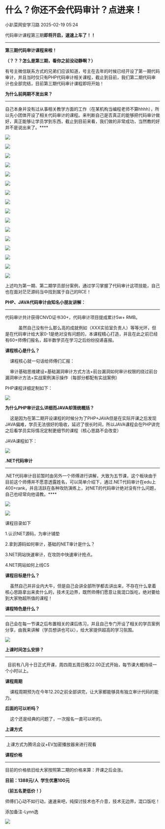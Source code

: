 #  什么？你还不会代码审计？点进来！   
 小趴菜网安学习路   2025-02-19 05:24  
  
代码审计课程第三期**即将开启，速速上车了！！**  
  
  
****  
**第三期代码审计课程来啦！**  
  
**（？？？怎么是第三期，看你之前没动静啊？）**  
  
有号主微信联系方式的兄弟们应该知道，号主在去年的时候已经开设了第一期代码审计，并且当时仅只有PHP代码审计相关课程，截止到目前，我们第二期代码审计也全部完结，目前第三期代码审计课程即将开始！  
  
**为什么前两期不发出来？**  
  
****  
自己本身并没有过从事相关教学方面的工作（在某机构当编程老师不算hhhh），所以先小团体开设了相关代码审计的课程。来判断自己是否真正的能够把代码审计做好，真正能够让学员学到东西，截止到目前来看，我们做的非常成功，当然教的好并不是说出来了。****  
  
![](https://mmbiz.qpic.cn/sz_mmbiz_png/ZRKuxIKRyhUFPs8oVpuTeeQzMKUn4m892WiaLTlp1lOcpsiaq3TPfFA9DDP1PNs7vYbchtp2AQDCu2y0Sic5ylHpA/640?wx_fmt=png&from=appmsg "")  
  
![](https://mmbiz.qpic.cn/sz_mmbiz_jpg/ZRKuxIKRyhUFPs8oVpuTeeQzMKUn4m898MNrFUtWWMvQyvnOC5BCfojrlQtd0U4HtDX7QibI85EJqNiasO2W4Izw/640?wx_fmt=jpeg&from=appmsg "")  
  
![](https://mmbiz.qpic.cn/sz_mmbiz_jpg/ZRKuxIKRyhUFPs8oVpuTeeQzMKUn4m89vdR5D7iatOIe3G9ff8Sl4BrfpDdp6PSy0KPqMJHz1gaRnJfVZGqnic3g/640?wx_fmt=jpeg&from=appmsg "")  
  
![](https://mmbiz.qpic.cn/sz_mmbiz_jpg/ZRKuxIKRyhUFPs8oVpuTeeQzMKUn4m89HhiaESLrQzX4ZVVPFYckhVXH6gkE8U2ppAFLwhBaBpxw7nKibfCqQZIA/640?wx_fmt=jpeg&from=appmsg "")  
  
![](https://mmbiz.qpic.cn/sz_mmbiz_jpg/ZRKuxIKRyhUFPs8oVpuTeeQzMKUn4m89OiaC5TzQsVUfiabOBvn0tjUTD4z6rdCqbX7ygspdXLR6ppuXvAOyQfuw/640?wx_fmt=jpeg&from=appmsg "")  
  
![](https://mmbiz.qpic.cn/sz_mmbiz_jpg/ZRKuxIKRyhUFPs8oVpuTeeQzMKUn4m892ZGic9YCDbkKw7dF8hFdw0CJnyuRmSicGgibE3qv1JxyCPvrJccDolmVQ/640?wx_fmt=jpeg&from=appmsg "")  
  
![](https://mmbiz.qpic.cn/sz_mmbiz_jpg/ZRKuxIKRyhUFPs8oVpuTeeQzMKUn4m89xoViaqVxjod8bVVLUCibACuyEVWmqaOS2hdRuUZaqElOOGy74ovsOkfw/640?wx_fmt=jpeg&from=appmsg "")  
  
![](https://mmbiz.qpic.cn/sz_mmbiz_jpg/ZRKuxIKRyhUFPs8oVpuTeeQzMKUn4m898SJGC6ZeZMMPgDfRNeFPmRkx70ia6OSYX4K032sBGqibSZcGP67bNEMw/640?wx_fmt=jpeg "")  
  
![](https://mmbiz.qpic.cn/sz_mmbiz_jpg/ZRKuxIKRyhUFPs8oVpuTeeQzMKUn4m89lTXQN9opOJqxQmmJzDmZ1Rn0tfXmRiaAWMKDYdVnFOXrn1Jk7JoX2og/640?wx_fmt=jpeg&from=appmsg "")  
  
![](https://mmbiz.qpic.cn/sz_mmbiz_jpg/ZRKuxIKRyhUFPs8oVpuTeeQzMKUn4m896A4GMxA5ZI0QZb0pvPCWhBX3nslGP2IDzuWEicRVVk8D3EmzAbE6e7A/640?wx_fmt=jpeg&from=appmsg "")  
  
![](https://mmbiz.qpic.cn/sz_mmbiz_jpg/ZRKuxIKRyhUFPs8oVpuTeeQzMKUn4m89GzDjNgNdv460ibKibU1gjCgV8a6fiaImo1vwnNDJzVict7E7gd62crzU5g/640?wx_fmt=jpeg&from=appmsg "")  
  
![](https://mmbiz.qpic.cn/sz_mmbiz_jpg/ZRKuxIKRyhUFPs8oVpuTeeQzMKUn4m89D1PKmOnc6icAJR1Erl60AsxLx3qDxba56AYtJDHdAHjL8Q2SKibDOFHg/640?wx_fmt=jpeg&from=appmsg "")  
  
![](https://mmbiz.qpic.cn/sz_mmbiz_jpg/ZRKuxIKRyhUFPs8oVpuTeeQzMKUn4m896ibNf1vwicfAJgLGhpNeh050wIULI0VVyBXY5xuic0Mclu21jzfJTstEQ/640?wx_fmt=jpeg&from=appmsg "")  
  
![](https://mmbiz.qpic.cn/sz_mmbiz_jpg/ZRKuxIKRyhUFPs8oVpuTeeQzMKUn4m89y2r4vRJSQrXaO2Lyb2Vtc5ZJ0blk2HwJZ3rasT35bndgiauvbjCuIoQ/640?wx_fmt=jpeg&from=appmsg "")  
  
![](https://mmbiz.qpic.cn/sz_mmbiz_jpg/ZRKuxIKRyhUFPs8oVpuTeeQzMKUn4m89MYzpB9O0FKOia0P3pTKlPSfycGXJs0YLvktfNC082bJx2ibQiav6jSk1A/640?wx_fmt=jpeg "")  
  
![](https://mmbiz.qpic.cn/sz_mmbiz_png/ZRKuxIKRyhUFPs8oVpuTeeQzMKUn4m89Aaoz4GyNJBuS7d889zibjnV74s1H1BQYJNM9vAxiaazJowrpqqkufsJw/640?wx_fmt=png&from=appmsg "")  
  
上述均为第一期、第二期学员部分案例，通过学习掌握了代码审计这项技能，自己也在面对茫茫源码当中找到属于自己的RCE！  
  
**PHP、JAVA代码审计由知名小朋友讲解：**  
  
****  
代码审计共计获得CNVD证书30+，代码审计项目提成累计5w+ RMB。  
  
           虽然自己没有什么那么高的成就例如（XXX实验室负责人）等等光环，但是在代码审计给大家0-1是绝对没有问题的，本课程精心打造，并且在此之前已经有60+师傅们报名，超半数学员在学习之后纷纷投递喜报。  
  
**课程核心是什么？**  
  
    课程核心就一句话给师傅们汇报：  
  
    审计基础思维建设+基础漏洞审计方式方法+前台漏洞如何审计权限的绕过前台漏洞审计方法+实战案例演示操作（每部分都配有实战案例）  
  
PHP课程详细定制如下：  
  
![](https://mmbiz.qpic.cn/sz_mmbiz_png/ZRKuxIKRyhUFPs8oVpuTeeQzMKUn4m89ql5dDSztcuP0A6kvenYLqjS1DAhiaibJakpC9X5RIbicygKnJJYMzvKtA/640?wx_fmt=png&from=appmsg "")  
  
**为什么PHP审计这么详细而JAVA却笼统概括？**  
  
    这是因为在第二期开设课程的时候分为了PHP+JAVA但是在实际开课之后发现JAVA偏难，学员无法很好的吸收，延迟了很长时间，所以JAVA课程会在PHP讲完之后看学员实际情况定制更细节的课程（核心思路不会改变）  
  
JAVA课程如下：  
  
![](https://mmbiz.qpic.cn/sz_mmbiz_png/ZRKuxIKRyhUFPs8oVpuTeeQzMKUn4m89QWICAsAZVogag2M950YTXwTTrS9BnzQwruUDkjicqHMdgQ3rUvulpZw/640?wx_fmt=png&from=appmsg "")  
  
**.NET代码审计**  
  
****  
.NET代码审计目前暂时由另外一个师傅进行讲解，大致为五节课，这个板块由于目前这个师傅并不愿意透露姓名，可以简单介绍下，通过.NET代码审计在edu上400+rank，并且活跃在各种攻防演练上，对NET的代码审计绝对没有什么问题，自己也经常向他请教。****  
  
![](https://mmbiz.qpic.cn/sz_mmbiz_png/ZRKuxIKRyhUFPs8oVpuTeeQzMKUn4m894licnicroZbYBEVBoPGFPd8ia7RVtwH9A1F7EQrO21qykltXJhmYnn3fw/640?wx_fmt=png&from=appmsg "")  
  
![](https://mmbiz.qpic.cn/sz_mmbiz_png/ZRKuxIKRyhUFPs8oVpuTeeQzMKUn4m89jokMka3Fs3jxcfLl3wubUUznIibnhBldffaib9cxpVDW64ccFpdtdt3Q/640?wx_fmt=png&from=appmsg "")  
  
课程目录如下  
  
1.认识NET源码，为审计铺垫  
  
2.拿到源码如何审计，基础的NET审计是什么？  
  
3.NET网站快速审计，在攻防中快速审计抢点。  
  
4.NET网站如何上线CS  
  
**课程目标是什么？**  
  
    虽然自己并非业内大牛，但是自己会讲全部所学都去讲出来，不存在什么拿着核心思路拿出来卖什么的，技术无边界，既然师傅们愿意让我混口饭吃，绝对要给到大家物超所值的课程！  
  
**课程特色是什么？**  
  
****  
自己会在每一节课之后布置相关的课后练习，并且自己专门开设了相关的学员案例分享，由我来讲解（学员想讲也可以），给大家提供超高的学习氛围。  
  
![](https://mmbiz.qpic.cn/sz_mmbiz_png/ZRKuxIKRyhUFPs8oVpuTeeQzMKUn4m89j8iaaS62oqwWb3q3ibkiaOZ7mElqic8mdiamZQ71KUhgWy3g3Euh0gfNJibQ/640?wx_fmt=png&from=appmsg "")  
  
**上课时间怎么安排？**  
  
****  
  目前有八月十日正式开课，周四周五周日晚22.00正式开始，每节课大概持续一个小时以上。  
  
**课程周期**  
  
    课程周期预为在今年12.20之前全部讲完，让大家都能够具有独立审计代码的能力。  
  
**后面的可以听吗？**  
  
    这个还是经典的问题了，一次报名一直可以听的。  
  
**上课方式**  
  
****  
 上课方式为腾讯会议+EV加密播放器来进行观看  
  
**课程价格**  
  
****  
目前的价格依旧给大家按照第二期的价格来算：开课之后会涨。  
  
**目前：1388元/人  学生优惠100元**  
  
**（前五名更低价！）**  
  
师傅们心动不如行动，速速来吧，纯探讨技术也不介意，技术无边界，混口饭吃！  
  
添加备注-Lynn逸  
  
![](https://mmbiz.qpic.cn/sz_mmbiz_jpg/ZRKuxIKRyhXhuxbCGecu4ibia3kSXD8ePQHrSvPSNtC7PmjzQwR88Hu0LpuXdQzamKBCPAXX82anLS8f0FF3LzzQ/640?wx_fmt=jpeg "")  
  
